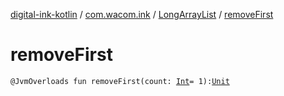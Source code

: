[digital-ink-kotlin](../../index.md) / [com.wacom.ink](../index.md) / [LongArrayList](index.md) / [removeFirst](./remove-first.md)

# removeFirst

`@JvmOverloads fun removeFirst(count: `[`Int`](https://kotlinlang.org/api/latest/jvm/stdlib/kotlin/-int/index.html)` = 1): `[`Unit`](https://kotlinlang.org/api/latest/jvm/stdlib/kotlin/-unit/index.html)